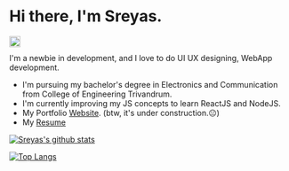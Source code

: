 # Hi there, I'm Sreyas.

<a href="https://www.linkedin.com/in/sreyask555/"><img align="left" alt="" src="https://cdn.jsdelivr.net/npm/simple-icons@v3/icons/linkedin.svg" height="20px"></a><br>

I'm a newbie in development, and I love to do UI UX designing, WebApp development.
- I'm pursuing my bachelor's degree in Electronics and Communication from College of Engineering Trivandrum.
- I'm currently improving my JS concepts to learn ReactJS and NodeJS.
- My Portfolio [Website](). (btw, it's under construction.😐)
- My [Resume](https://github.com/sreyask555/sreyask555/blob/main/files/sreyas_resume_leaf.pdf)
 
[![Sreyas's github stats](https://github-readme-stats.vercel.app/api?username=sreyask555&show_icons=true&theme=dark&icon_color=FFFF)](https://github.com/sreyask555/)

[![Top Langs](https://github-readme-stats.vercel.app/api/top-langs/?username=sreyask555&layout=compact)](https://github.com/sreyask555/)

<!--
**sreyask555/sreyask555** is a ✨ _special_ ✨ repository because its `README.md` (this file) appears on your GitHub profile.

Here are some ideas to get you started:

- 🔭 I’m currently working on ...
- 🌱 I’m currently learning ...
- 👯 I’m looking to collaborate on ...
- 🤔 I’m looking for help with ...
- 💬 Ask me about ...
- 📫 How to reach me: ...
- 😄 Pronouns: ...
- ⚡ Fun fact: ...
-->
